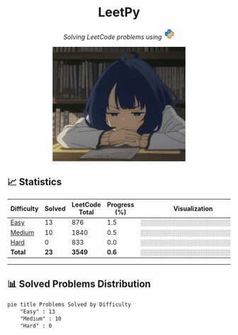 <h1 align="center">
    LeetPy
</h1>

<p align="center">
  <em>Solving LeetCode problems using 
    <img src="./assets/svg.svg" width="25" alt="python"/>
  </em>
</p>

<p align="center">
  <img src="./assets/gif.gif" alt="Yanami" width="300"/>
</p>

## 📈 Statistics

| Difficulty | Solved | LeetCode Total | Progress (%) | Visualization |
|------------|--------|----------------|--------------|----------------|
| [Easy](./difficulties/easy.md)   | <!-- EASY_SOLVED_COUNT -->13<!-- /EASY_SOLVED_COUNT -->     | 876  | <!-- EASY_PROGRESS_PERCENT -->1.5<!-- /EASY_PROGRESS_PERCENT -->  | <!-- EASY_PROGRESS_BAR -->░░░░░░░░░░░░░░░░░░░░░░░░<!-- /EASY_PROGRESS_BAR --> |
| [Medium](./difficulties/medium.md) | <!-- MEDIUM_SOLVED_COUNT -->10<!-- /MEDIUM_SOLVED_COUNT --> | 1840 | <!-- MEDIUM_PROGRESS_PERCENT -->0.5<!-- /MEDIUM_PROGRESS_PERCENT --> | <!-- MEDIUM_PROGRESS_BAR -->░░░░░░░░░░░░░░░░░░░░░░░░<!-- /MEDIUM_PROGRESS_BAR --> |
| [Hard](./difficulties/hard.md)   | <!-- HARD_SOLVED_COUNT -->0<!-- /HARD_SOLVED_COUNT -->     | 833  | <!-- HARD_PROGRESS_PERCENT -->0.0<!-- /HARD_PROGRESS_PERCENT -->  | <!-- HARD_PROGRESS_BAR -->░░░░░░░░░░░░░░░░░░░░░░░░<!-- /HARD_PROGRESS_BAR --> |
| **Total**   | <!-- TOTAL_SOLVED_COUNT -->**23**<!-- /TOTAL_SOLVED_COUNT --> | **3549** | <!-- TOTAL_PROGRESS_PERCENT -->**0.6**<!-- /TOTAL_PROGRESS_PERCENT --> | <!-- TOTAL_PROGRESS_BAR -->**░░░░░░░░░░░░░░░░░░░░░░░░**<!-- /TOTAL_PROGRESS_BAR --> |

---

## 📊 Solved Problems Distribution

```mermaid
pie title Problems Solved by Difficulty
    "Easy" : 13
    "Medium" : 10
    "Hard" : 0
```
